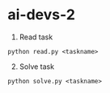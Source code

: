 ai-devs-2
===

1. Read task
```
python read.py <taskname>
```

2. Solve task
```
python solve.py <taskname>
```
